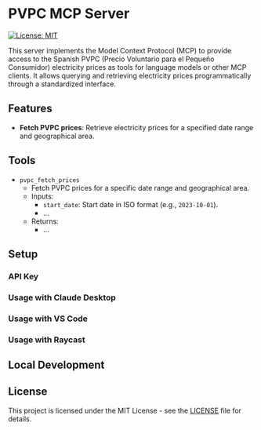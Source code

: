 # PVPC MCP Server

[![License: MIT](https://img.shields.io/badge/License-MIT-yellow.svg)](https://opensource.org/licenses/MIT)

This server implements the Model Context Protocol (MCP) to provide access to the Spanish PVPC (Precio Voluntario para el Pequeño Consumidor) electricity prices as tools for language models or other MCP clients. It allows querying and retrieving electricity prices programmatically through a standardized interface.

## Features

* **Fetch PVPC prices**: Retrieve electricity prices for a specified date range and geographical area.

## Tools

* `pvpc_fetch_prices`
  * Fetch PVPC prices for a specific date range and geographical area.
  * Inputs:
    * `start_date`: Start date in ISO format (e.g., `2023-10-01`).
    * ...
  * Returns:
    * ...

## Setup

### API Key

### Usage with Claude Desktop

### Usage with VS Code

### Usage with Raycast

## Local Development

## License

This project is licensed under the MIT License - see the [LICENSE](LICENSE) file for details.

